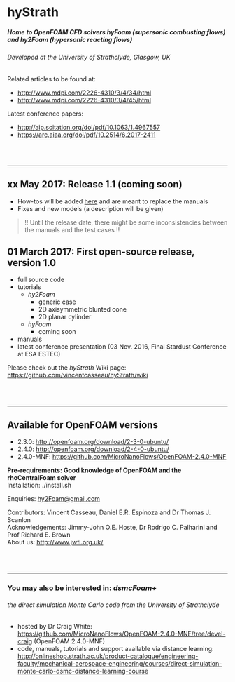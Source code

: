 # hyStrath

##### Home to OpenFOAM CFD solvers *hyFoam* (supersonic combusting flows) and *hy2Foam* (hypersonic reacting flows)
###### Developed at the University of Strathclyde, Glasgow, UK  

Related articles to be found at:
+ http://www.mdpi.com/2226-4310/3/4/34/html
+ http://www.mdpi.com/2226-4310/3/4/45/html

Latest conference papers:
+ http://aip.scitation.org/doi/pdf/10.1063/1.4967557
+ https://arc.aiaa.org/doi/pdf/10.2514/6.2017-2411

<div class="paragraph"><p><br>
<br></p></div>

--- 
## xx May 2017: Release 1.1 (coming soon)
+ How-tos will be added [here](https://github.com/vincentcasseau/hyStrath/wiki) and are meant to replace the manuals
+ Fixes and new models (a description will be given)

> !! Until the release date, there might be some inconsistencies between the manuals and the test cases !!

 
## 01 March 2017: First open-source release, version 1.0
+ full source code
+ tutorials
  - *hy2Foam*
    * generic case
    * 2D axisymmetric blunted cone
    * 2D planar cylinder
  - *hyFoam*
      * coming soon
+ manuals
+ latest conference presentation (03 Nov. 2016, Final Stardust Conference at ESA ESTEC)

Please check out the _hyStrath_ Wiki page: https://github.com/vincentcasseau/hyStrath/wiki

<div class="paragraph"><p><br>
<br></p></div>

---  
## Available for OpenFOAM versions
+ 2.3.0: http://openfoam.org/download/2-3-0-ubuntu/
+ 2.4.0: http://openfoam.org/download/2-4-0-ubuntu/
+ 2.4.0-MNF: https://github.com/MicroNanoFlows/OpenFOAM-2.4.0-MNF


**Pre-requirements: Good knowledge of OpenFOAM and the rhoCentralFoam solver**  
Installation: ./install.sh

Enquiries: hy2Foam@gmail.com

Contributors: Vincent Casseau, Daniel E.R. Espinoza and Dr Thomas J. Scanlon              
Acknowledgements: Jimmy-John O.E. Hoste, Dr Rodrigo C. Palharini and Prof Richard E. Brown       
About us: http://www.jwfl.org.uk/

<div class="paragraph"><p><br>
<br></p></div>

---  
### You may also be interested in: *dsmcFoam+*
###### the direct simulation Monte Carlo code from the University of Strathclyde  
 + hosted by Dr Craig White: https://github.com/MicroNanoFlows/OpenFOAM-2.4.0-MNF/tree/devel-craig (OpenFOAM 2.4.0-MNF)  
 + code, manuals, tutorials and support available via distance learning: http://onlineshop.strath.ac.uk/product-catalogue/engineering-faculty/mechanical-aerospace-engineering/courses/direct-simulation-monte-carlo-dsmc-distance-learning-course



